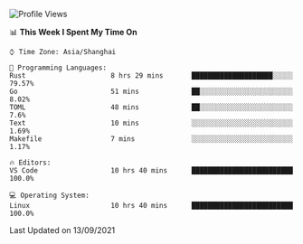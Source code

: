 <!--START_SECTION:waka-->
![Profile Views](http://img.shields.io/badge/Profile%20Views-2-blue)

📊 **This Week I Spent My Time On** 

```text
⌚︎ Time Zone: Asia/Shanghai

💬 Programming Languages: 
Rust                     8 hrs 29 mins       ████████████████████░░░░░   79.57% 
Go                       51 mins             ██░░░░░░░░░░░░░░░░░░░░░░░   8.02% 
TOML                     48 mins             ██░░░░░░░░░░░░░░░░░░░░░░░   7.6% 
Text                     10 mins             ░░░░░░░░░░░░░░░░░░░░░░░░░   1.69% 
Makefile                 7 mins              ░░░░░░░░░░░░░░░░░░░░░░░░░   1.17%

🔥 Editors: 
VS Code                  10 hrs 40 mins      █████████████████████████   100.0%

💻 Operating System: 
Linux                    10 hrs 40 mins      █████████████████████████   100.0%

```


 Last Updated on 13/09/2021
<!--END_SECTION:waka-->
